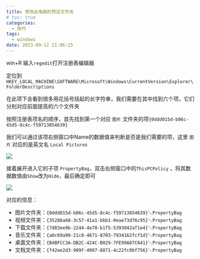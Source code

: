 ```yaml
---
title: 修改此电脑的预设文件夹
# toc: true
categories:
  - 技巧
tags:
  - windows
date: 2023-09-12 21:06:25
---
```


win+R 输入`regedit`打开注册表编辑器

定位到`HKEY_LOCAL_MACHINE\SOFTWARE\Microsoft\Windows\CurrentVersion\Explorer\FolderDescriptions`

在此项下会看到很多用花括号括起的长字符串，我们需要在其中找到六个项，它们分别对应前面提高的六个文件夹

按照注册表项名的顺序，首先找到第一个对应 `图片` 文件夹的项`{0ddd015d-b06c-45d5-8c4c-f59713854639}`

我们可以通过该项右侧窗口中Name的数据值来判断是否是我们需要的项，这里 `图片` 对应的是英文名 `Local Pictures`

![](/assets/blogimages/2023/%E4%BF%AE%E6%94%B9%E6%AD%A4%E7%94%B5%E8%84%91%E7%9A%84%E9%A2%84%E8%AE%BE%E6%96%87%E4%BB%B6%E5%A4%B9/1694524249738.png)  


接着展开进入它的子项 `PropertyBag`，双击右侧窗口中的`ThisPCPolicy` ，将其数据数值由`Show`改为`Hide`，最后确定即可

![](/assets/blogimages/2023/%E4%BF%AE%E6%94%B9%E6%AD%A4%E7%94%B5%E8%84%91%E7%9A%84%E9%A2%84%E8%AE%BE%E6%96%87%E4%BB%B6%E5%A4%B9/1694524256424.png)  


对应的信息：
- 图片文件夹：`{0ddd015d-b06c-45d5-8c4c-f59713854639}＼PropertyBag`
- 视频文件夹：`{35286a68-3c57-41a1-bbb1-0eae73d76c95}＼PropertyBag`
- 下载文件夹：`{7d83ee9b-2244-4e70-b1f5-5393042af1e4}＼PropertyBag`
- 音乐文件夹：`{a0c69a99-21c8-4671-8703-7934162fcf1d}＼PropertyBag`
- 桌面文件夹：`{B4BFCC3A-DB2C-424C-B029-7FE99A87C641}＼PropertyBag`
- 文档文件夹：`{f42ee2d3-909f-4907-8871-4c22fc0bf756}＼PropertyBag`